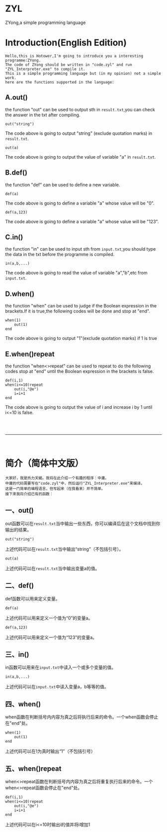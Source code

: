 # ZYL
ZYong,a simple programming language
# Introduction(English Edition)
	Hello,this is Hotower,I'm going to introduce you a interesting programme:ZYong.
	The code of ZYong should be written in "code.zyl" and run "ZYL_Interpreter.exe" to compile it.
	This is a simple programming language but (in my opinion) not a simple work.
	here are the functions supported in the language:

## A.out()

the function "out" can be used to output sth in `result.txt`,you can check the answer in the txt after compiling.

	out("string")

The code above is going to output "string" (exclude quotation marks) in `result.txt`.

	out(a)

The code above is going to output the value of variable "a" in `result.txt`.

## B.def()

the function "def" can be used to define a new variable.

	def(a)

The code above is going to define a variable "a" whose value will be "0".

	def(a,123)

The code above is going to define a variable "a" whose value will be "123".

## C.in()

the function "in" can be used to input sth from `input.txt`,you should type the data in the txt before the programme is compiled.

	in(a,b,...)

The code above is going to read the value of variable "a","b",etc from `input.txt`.

## D.when()

the function "when" can be used to judge if the Boolean expression in the brackets.If it is true,the following codes will be done and stop at "end".

	when(1)
	    out(1)
	end

The code above is going to output "1"(exclude quotation marks) if 1 is true

## E.when()repeat

the function "when<>repeat" can be used to repeat to do the following codes stop at "end" until the Boolean expression in the brackets is false.

	def(i,1)
	when(i<=10)repeat
	    out(i,"@e")
	    i=i+1
	end

The code above is going to output the value of i and increase i by 1 until i<=10 is false.

<br> <br>  <hr>  <br>
# 简介（简体中文版）
	大家好，我是热力天蝎。我将在此介绍一个有趣的程序：中庸。
	中庸的代码需要写在"code.zyl"中，然后运行"ZYL_Interpreter.exe"来编译。
	这是一门简单的编程语言，但写起来（在我看来）并不简单。
	接下来我将介绍已有的函数：
## 一、out()

out函数可以在`result.txt`当中输出一些东西，你可以编译后在这个文档中找到你输出的结果。

	out("string")

上述代码可以在`result.txt`当中输出“string”（不包括引号）。

	out(a)

上述代码可以在`result.txt`当中输出变量a的值。

## 二、def()

def函数可以用来定义变量。

	def(a)

上述代码可以用来定义一个值为“0”的变量a。

	def(a,123)

上述代码可以用来定义一个值为“123”的变量a。

## 三、in()

in函数可以用来在`input.txt`中读入一个或多个变量的值。

	in(a,b,...)

上述代码可以在`input.txt`中读入变量a，b等等的值。

## 四、when()

when函数在判断括号内内容为真之后将执行后来的命令。一个when函数会停止在"end"处。

	when(1)
	    out(1)
	end

上述代码可以在1为真时输出“1”（不包括引号）

## 五、when()repeat

when<>repeat函数在判断括号内内容为真之后将重复执行后来的命令。一个when<>repeat函数会停止在"end"处。

	def(i,1)
	when(i<=10)repeat
	    out(i,"@e")
	    i=i+1
	end
上述代码可以在i<=10时输出i的值并将i增加1
